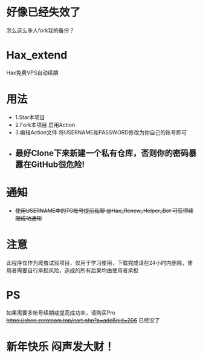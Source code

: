 # 好像已经失效了
怎么这么多人fork我的备份？

# Hax_extend
Hax免费VPS自动续期

# 用法
- 1.Star本项目
- 2.Fork本项目 启用Action
- 3.编辑Action文件 将USERNAME和PASSWORD修改为你自己的账号即可
- ## 最好Clone下来新建一个私有仓库，否则你的密码暴露在GitHub很危险!

# ~~通知~~
- ~~使用USERNAME中的TG账号提前私聊 @Hax_Renew_Helper_Bot 可获得续期成功通知~~

# 注意
此程序仅作为爬虫试验项目，仅用于学习使用，下载完成请在24小时内删除，使用者需要自行承担风险，造成的所有后果均由使用者承担

# PS
如果需要多帐号续期或提高成功率，请购买Pro
~~https://shop.zeroteam.top/cart.php?a=add&pid=206~~ 已经没了

# 新年快乐 闷声发大财！
